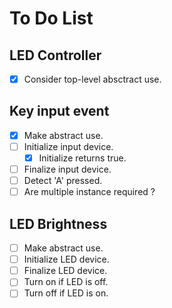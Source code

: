 # To Do List

## LED Controller

- [x] Consider top-level absctract use.

## Key input event

- [x] Make abstract use.
- [ ] Initialize input device.
  - [x] Initialize returns true.
- [ ] Finalize input device.
- [ ] Detect 'A' pressed.
- [ ] Are multiple instance required ?

## LED Brightness

- [ ] Make abstract use.
- [ ] Initialize LED device.
- [ ] Finalize LED device.
- [ ] Turn on if LED is off.
- [ ] Turn off if LED is on.
